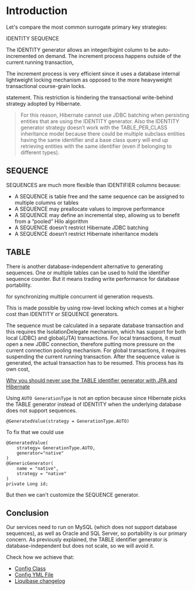# Introduction

Let's compare the most common surrogate primary key strategies:

IDENTITY
SEQUENCE


The IDENTITY generator allows an integer/bigint column to be auto-incremented on demand. 
The increment process happens outside of the current running transaction, 

The increment process is very efficient since it uses a database internal lightweight 
locking mechanism as opposed to the more heavyweight transactional course-grain locks.

statement. This restriction is hindering the transactional write-behind strategy adopted by Hibernate. 
> For this reason, Hibernate cannot use JDBC batching when persisting entities that are using the IDENTITY generator.
> Also the IDENTITY generator strategy doesn’t work with the TABLE_PER_CLASS inheritance model because there could be 
> multiple subclass entities having the same identifier and a base class query will end up retrieving 
> entities with the same identifier (even if belonging to different types).

## SEQUENCE

SEQUENCES are much more flexible than IDENTIFIER columns because:

- A SEQUENCE is table free and the same sequence can be assigned to multiple columns or tables
- A SEQUENCE may preallocate values to improve performance
- A SEQUENCE may define an incremental step, allowing us to benefit from a “pooled” Hilo algorithm
- A SEQUENCE doesn’t restrict Hibernate JDBC batching
- A SEQUENCE doesn’t restrict Hibernate inheritance models

## TABLE

There is another database-independent alternative to generating sequences. One or multiple tables can be used to hold 
the identifier sequence counter. But it means trading write performance for database portability.

for synchronizing multiple concurrent id generation requests.

This is made possible by using row-level locking which comes at a higher cost than IDENTITY or SEQUENCE generators.

The sequence must be calculated in a separate database transaction and this requires the IsolationDelegate mechanism, 
which has support for both local (JDBC) and global(JTA) transactions.
For local transactions, it must open a new JDBC connection, therefore putting more pressure on the current connection pooling mechanism.
For global transactions, it requires suspending the current running transaction. 
After the sequence value is generated, the actual transaction has to be resumed. This process has its own cost, 

[Why you should never use the TABLE identifier generator with JPA and Hibernate](https://vladmihalcea.com/why-you-should-never-use-the-table-identifier-generator-with-jpa-and-hibernate/)

Using `AUTO GenerationType` is not an option because since Hibernate picks the TABLE generator 
instead of IDENTITY when the underlying database does not support sequences. 

    @GeneratedValue(strategy = GenerationType.AUTO)
To fix that we could use

    @GeneratedValue(
        strategy= GenerationType.AUTO,
        generator="native"
    )
    @GenericGenerator(
        name = "native",
        strategy = "native"
    )
    private Long id;
But then we can't customize the SEQUENCE generator. 

## Conclusion

Our services need to run on MySQL (which does not support database sequences), 
as well as Oracle and SQL Server, so portability is our primary concern.
As previously explained, the TABLE identifier generator is database-independent but 
does not scale, so we will avoid it. 

Check how we achieve that:

- [Config Class](https://github.com/Backbase/golden-sample-services/tree/main/review/src/main/java/com/backbase/goldensample/review/config/IdentityStrategyOverrideConfiguration.java)
- [Config YML File](https://github.com/Backbase/golden-sample-services/tree/main/review/src/main/resources/db/mapping/mysql_entities_identity_strategy_override.yml)
- [Liquibase changelog](https://github.com/Backbase/golden-sample-services/tree/main/review/src/main/resources/db/changelog/000-create.yaml)
